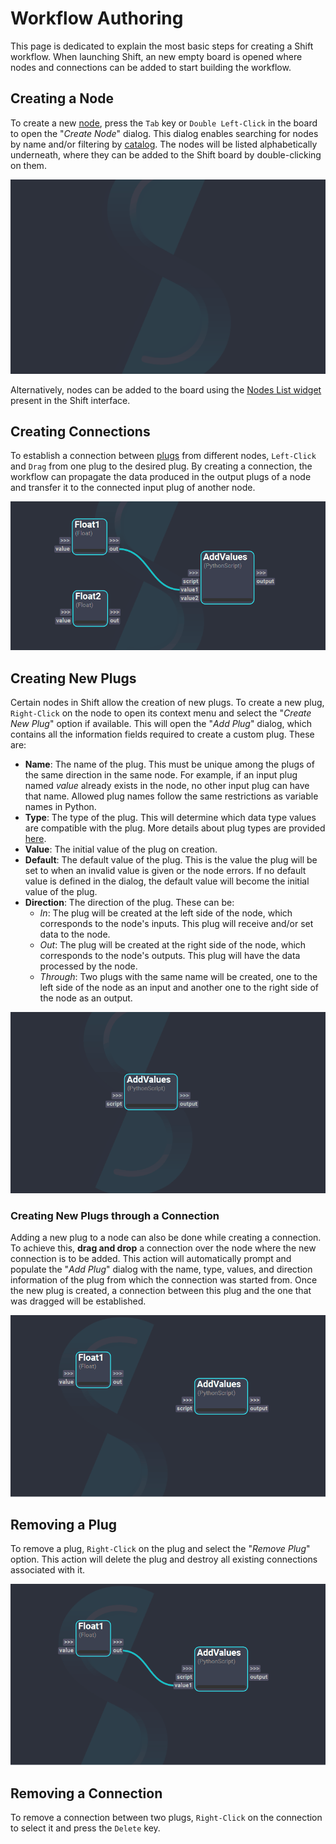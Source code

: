 # Workflow Authoring

This page is dedicated to explain the most basic steps for creating a Shift workflow. 
When launching Shift, an new empty board is opened where nodes and connections can be added to start building the workflow.

## Creating a Node

To create a new [node](../terminology.md/#node), press the `Tab` key or `Double Left-Click` in the board to open the "*Create Node*" dialog. This dialog enables searching for nodes by name and/or filtering by [catalog](../terminology.md/#catalog). The nodes will be listed alphabetically underneath, where they can be added to the Shift board by double-clicking on them.

![Create Node Dialog](../../images/create_node_dialog.gif "Create Node Dialog")

Alternatively, nodes can be added to the board using the [Nodes List widget](../ui_overview.md/#the-nodes-list) present in the Shift interface.

## Creating Connections

To establish a connection between [plugs](../terminology.md/#plug) from different nodes, `Left-Click` and `Drag` from one plug to the desired plug. By creating a connection, the workflow can propagate the data produced in the output plugs of a node and transfer it to the connected input plug of another node.

![Connected Nodes](../../images/connect_plugs.gif "Connected Nodes")

## Creating New Plugs

Certain nodes in Shift allow the creation of new plugs. To create a new plug, `Right-Click` on the node to open its context menu and select the "*Create New Plug*" option if available. This will open the "*Add Plug*" dialog, which contains all the information fields required to create a custom plug. These are:

- **Name**: The name of the plug. This must be unique among the plugs of the same direction in the same node. For example, if an input plug named *value* already exists in the node, no other input plug can have that name. Allowed plug names follow the same restrictions as variable names in Python.
- **Type**: The type of the plug. This will determine which data type values are compatible with the plug. More details about plug types are provided [here](../../reference/nodes/#plugs).
- **Value**: The initial value of the plug on creation.
- **Default**: The default value of the plug. This is the value the plug will be set to when an invalid value is given or the node errors. If no default value is defined in the dialog, the default value will become the initial value of the plug.
- **Direction**: The direction of the plug. These can be:
    * *In*: The plug will be created at the left side of the node, which corresponds to the node's inputs. This plug will receive and/or set data to the node.
    * *Out*: The plug will be created at the right side of the node, which corresponds to the node's outputs. This plug will have the data processed by the node.
    * *Through*: Two plugs with the same name will be created, one to the left side of the node as an input and another one to the right side of the node as an output.

![Add Plug Dialog 1](../../images/create_plug.gif)

### Creating New Plugs through a Connection

Adding a new plug to a node can also be done while creating a connection. To achieve this, **drag and drop** a connection over the node where the new connection is to be added. This action will automatically prompt and populate the "*Add Plug*" dialog with the name, type, values, and direction information of the plug from which the connection was started from. Once the new plug is created, a connection between this plug and the one that was dragged will be established.

![Add Plug Dialog 2](../../images/create_plug_drag_connection.gif)

## Removing a Plug

To remove a plug, `Right-Click` on the plug and select the "*Remove Plug*" option. This action will delete the plug and destroy all existing connections associated with it.

![Removing Plug](../../images/remove_plugs.gif)

## Removing a Connection

To remove a connection between two plugs, `Right-Click` on the connection to select it and press the `Delete` key.

